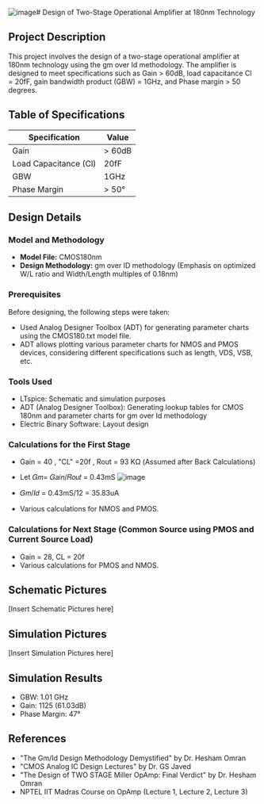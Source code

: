 ![image](https://github.com/afzalamu/Design-of-two-stage-operational-amplifier-at-180nm-Technology/assets/124300839/90772548-30d2-4c20-99eb-8a95b6ed4521)# Design of Two-Stage Operational Amplifier at 180nm Technology

## Project Description
This project involves the design of a two-stage operational amplifier at 180nm technology using the gm over Id methodology. The amplifier is designed to meet specifications such as Gain > 60dB, load capacitance Cl = 20fF, gain bandwidth product (GBW) = 1GHz, and Phase margin > 50 degrees.

## Table of Specifications

| Specification          | Value     |
|------------------------|-----------|
| Gain                   | > 60dB    |
| Load Capacitance (Cl)  | 20fF      |
| GBW                    | 1GHz      |
| Phase Margin           | > 50°     |

## Design Details

### Model and Methodology
- **Model File:** CMOS180nm
- **Design Methodology:** gm over ID methodology (Emphasis on optimized W/L ratio and Width/Length multiples of 0.18nm)

### Prerequisites
Before designing, the following steps were taken:
- Used Analog Designer Toolbox (ADT) for generating parameter charts using the CMOS180.txt model file.
- ADT allows plotting various parameter charts for NMOS and PMOS devices, considering different specifications such as length, VDS, VSB, etc.

### Tools Used
- LTspice: Schematic and simulation purposes
- ADT (Analog Designer Toolbox): Generating lookup tables for CMOS 180nm and parameter charts for gm over Id methodology
- Electric Binary Software: Layout design

### Calculations for the First Stage
- Gain = 40  , "CL" =20f , Rout = 93 KΩ (Assumed after Back Calculations)
- Let 𝐺𝑚= 𝐺𝑎𝑖𝑛/𝑅𝑜𝑢𝑡 = 0.43mS 
![image](https://github.com/afzalamu/Design-of-two-stage-operational-amplifier-at-180nm-Technology/assets/124300839/9769efeb-24d5-490d-ba47-53cef894966b)


- 𝐺𝑚/𝐼𝑑 = 0.43mS/12 = 35.83uA
- Various calculations for NMOS and PMOS.

### Calculations for Next Stage (Common Source using PMOS and Current Source Load)
- Gain = 28, CL = 20f
- Various calculations for PMOS and NMOS.

## Schematic Pictures
[Insert Schematic Pictures here]

## Simulation Pictures
[Insert Simulation Pictures here]

## Simulation Results
- GBW: 1.01 GHz
- Gain: 1125 (61.03dB)
- Phase Margin: 47°

## References
- "The Gm/Id Design Methodology Demystified" by Dr. Hesham Omran
- "CMOS Analog IC Design Lectures" by Dr. GS Javed
- "The Design of TWO STAGE Miller OpAmp: Final Verdict" by Dr. Hesham Omran
- NPTEL IIT Madras Course on OpAmp (Lecture 1, Lecture 2, Lecture 3)
